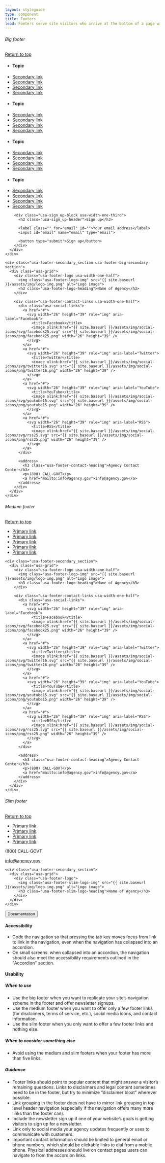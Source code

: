 ```yaml
---
layout: styleguide
type: component
title: Footers
lead: Footers serve site visitors who arrive at the bottom of a page without finding what they want.
---
```


<div class="preview">

  <h6 class="usa-heading-alt" id="big-footer">Big footer</h6>

  <footer class="usa-footer usa-footer-big usa-sans" role="contentinfo">
    <div class="usa-grid usa-footer-return-to-top">
      <a href="#">Return to top</a>
    </div>
    <div class="usa-footer-primary-section">
      <div class="usa-grid-full">
        <nav class="usa-footer-nav usa-width-two-thirds">
          <ul class="usa-unstyled-list usa-width-one-fourth usa-footer-primary-content">
            <li class="usa-footer-primary-link">
              <h4>Topic</h4>
            </li>
            <li><a href="#">Secondary link</a></li>
            <li><a href="#">Secondary link</a></li>
            <li><a href="#">Secondary link</a></li>
            <li><a href="#">Secondary link</a></li>
          </ul>
          <ul class="usa-unstyled-list usa-width-one-fourth usa-footer-primary-content">
            <li class="usa-footer-primary-link">
              <h4>Topic</h4>
            </li>
            <li><a href="#">Secondary link</a></li>
            <li><a href="#">Secondary link</a></li>
            <li><a href="#">Secondary link</a></li>
            <li><a href="#">Secondary link</a></li>
          </ul>
          <ul class="usa-unstyled-list usa-width-one-fourth usa-footer-primary-content">
            <li class="usa-footer-primary-link">
              <h4>Topic</h4>
            </li>
            <li><a href="#">Secondary link</a></li>
            <li><a href="#">Secondary link</a></li>
            <li><a href="#">Secondary link</a></li>
            <li><a href="#">Secondary link</a></li>
          </ul>
          <ul class="usa-unstyled-list usa-width-one-fourth usa-footer-primary-content">
            <li class="usa-footer-primary-link">
              <h4>Topic</h4>
            </li>
            <li><a href="#">Secondary link</a></li>
            <li><a href="#">Secondary link</a></li>
            <li><a href="#">Secondary link</a></li>
            <li><a href="#">Secondary link</a></li>
          </ul>
        </nav>

        <div class="usa-sign_up-block usa-width-one-third">
          <h3 class="usa-sign_up-header">Sign up</h3>

          <label class="" for="email" id="">Your email address</label>
          <input id="email" name="email" type="email">

          <button type="submit">Sign up</button>
        </div>
      </div>
    </div>

    <div class="usa-footer-secondary_section usa-footer-big-secondary-section">
      <div class="usa-grid">
        <div class="usa-footer-logo usa-width-one-half">
          <img class="usa-footer-logo-img" src="{{ site.baseurl }}/assets/img/logo-img.png" alt="Logo image">
          <h3 class="usa-footer-logo-heading">Name of Agency</h3>
        </div>

        <div class="usa-footer-contact-links usa-width-one-half">
          <div class="usa-social-links">
            <a href="#">
              <svg width="26" height="39" role="img" aria-label="Facebook">
                <title>Facebook</title>
                <image xlink:href="{{ site.baseurl }}/assets/img/social-icons/svg/facebook25.svg" src="{{ site.baseurl }}/assets/img/social-icons/png/facebook25.png" width="26" height="39" />
              </svg>
            </a>
            <a href="#">            
              <svg width="26" height="39" role="img" aria-label="Twitter">
                <title>Twitter</title>
                <image xlink:href="{{ site.baseurl }}/assets/img/social-icons/svg/twitter16.svg" src="{{ site.baseurl }}/assets/img/social-icons/png/twitter16.png" width="26" height="39" />
              </svg>
            </a>
            <a href="#">
              <svg width="26" height="39" role="img" aria-label="YouTube">
                <title>YouTube</title>
                <image xlink:href="{{ site.baseurl }}/assets/img/social-icons/svg/youtube15.svg" src="{{ site.baseurl }}/assets/img/social-icons/png/youtube15.png" width="26" height="39" />
              </svg>
            </a>
            <a href="#">
              <svg width="26" height="39" role="img" aria-label="RSS">
                <title>RSS</title>
                <image xlink:href="{{ site.baseurl }}/assets/img/social-icons/svg/rss25.svg" src="{{ site.baseurl }}/assets/img/social-icons/png/rss25.png" width="26" height="39" />
              </svg>
            </a>
          </div>

          <address>
            <h3 class="usa-footer-contact-heading">Agency Contact Center</h3>
            <p>(800) CALL-GOVT</p>
            <a href="mailto:info@agency.gov">info@agency.gov</a>
          </address>
        </div>
      </div>
    </div>
  </footer>

  <h6 class="usa-heading-alt" id="medium-footer">Medium footer</h6>

  <footer class="usa-footer usa-footer-medium usa-sans" role="contentinfo">
    <div class="usa-grid usa-footer-return-to-top">
      <a href="#">Return to top</a>
    </div>
    <div class="usa-footer-primary-section">
      <div class="usa-grid-full">
        <nav class="usa-footer-nav">
          <ul class="usa-unstyled-list">
            <li class="usa-width-one-sixth usa-footer-primary-content">
              <a class="usa-footer-primary-link" href="#">Primary link</a>
            </li>
            <li class="usa-width-one-sixth usa-footer-primary-content">
              <a class="usa-footer-primary-link" href="#">Primary link</a>
            </li>
            <li class="usa-width-one-sixth usa-footer-primary-content">
              <a class="usa-footer-primary-link" href="#">Primary link</a>
            </li>
            <li class="usa-width-one-sixth usa-footer-primary-content">
              <a class="usa-footer-primary-link" href="#">Primary link</a>
            </li>
            <li class="usa-width-one-sixth usa-footer-primary-content">
              <a class="usa-footer-primary-link" href="#">Primary link</a>
            </li>                    
          </ul>
        </nav>
      </div>
    </div>

    <div class="usa-footer-secondary_section">
      <div class="usa-grid">
        <div class="usa-footer-logo usa-width-one-half">
          <img class="usa-footer-logo-img" src="{{ site.baseurl }}/assets/img/logo-img.png" alt="Logo image">
          <h3 class="usa-footer-logo-heading">Name of Agency</h3>
        </div>

        <div class="usa-footer-contact-links usa-width-one-half">
          <div class="usa-social-links">
            <a href="#">
              <svg width="26" height="39" role="img" aria-label="Facebook">
                <title>Facebook</title>
                <image xlink:href="{{ site.baseurl }}/assets/img/social-icons/svg/facebook25.svg" src="{{ site.baseurl }}/assets/img/social-icons/png/facebook25.png" width="26" height="39" />
              </svg>
            </a>
            <a href="#">            
              <svg width="26" height="39" role="img" aria-label="Twitter">
                <title>Twitter</title>
                <image xlink:href="{{ site.baseurl }}/assets/img/social-icons/svg/twitter16.svg" src="{{ site.baseurl }}/assets/img/social-icons/png/twitter16.png" width="26" height="39" />
              </svg>
            </a>
            <a href="#">
              <svg width="26" height="39" role="img" aria-label="YouTube">
                <title>YouTube</title>
                <image xlink:href="{{ site.baseurl }}/assets/img/social-icons/svg/youtube15.svg" src="{{ site.baseurl }}/assets/img/social-icons/png/youtube15.png" width="26" height="39" />
              </svg>
            </a>
            <a href="#">
              <svg width="26" height="39" role="img" aria-label="RSS">
                <title>RSS</title>
                <image xlink:href="{{ site.baseurl }}/assets/img/social-icons/svg/rss25.svg" src="{{ site.baseurl }}/assets/img/social-icons/png/rss25.png" width="26" height="39" />
              </svg>
            </a>
          </div>

          <address>
            <h3 class="usa-footer-contact-heading">Agency Contact Center</h3>
            <p>(800) CALL-GOVT</p>
            <a href="mailto:info@agency.gov">info@agency.gov</a>
          </address>
        </div>
      </div>
    </div>
  </footer>

  <h6 class="usa-heading-alt" id="slim-footer">Slim footer</h6>

  <footer class="usa-footer usa-footer-slim usa-sans" role="contentinfo">
    <div class="usa-grid usa-footer-return-to-top">
      <a href="#">Return to top</a>
    </div>
    <div class="usa-footer-primary-section">
      <div class="usa-grid-full">
        <nav class="usa-footer-nav usa-width-two-thirds">
          <ul class="usa-unstyled-list">
            <li class="usa-width-one-fourth usa-footer-primary-content">
              <a class="usa-footer-primary-link" href="#">Primary link</a>
            </li>
            <li class="usa-width-one-fourth usa-footer-primary-content">
              <a class="usa-footer-primary-link" href="#">Primary link</a>
            </li>
            <li class="usa-width-one-fourth usa-footer-primary-content">
              <a class="usa-footer-primary-link" href="#">Primary link</a>
            </li>
            <li class="usa-width-one-fourth usa-footer-primary-content">
              <a class="usa-footer-primary-link" href="#">Primary link</a>
            </li>
          </ul>
        </nav>
        <div class="usa-width-one-third">
          <div class="usa-width-one-half usa-footer-primary-content">
            <p>(800) CALL-GOVT</p>
          </div>
          <div class="usa-width-one-half usa-footer-primary-content">
            <a href="mailto:info@agency.gov">info@agency.gov</a>
          </div>
        </div>
      </div>
    </div>

    <div class="usa-footer-secondary_section">
      <div class="usa-grid">
        <div class="usa-footer-logo">
          <img class="usa-footer-slim-logo-img" src="{{ site.baseurl }}/assets/img/logo-img.png" alt="Logo image">
          <h3 class="usa-footer-slim-logo-heading">Name of Agency</h3>
        </div>
      </div>
    </div>
  </footer>
</div>

<div class="usa-accordion-bordered usa-accordion-docs">
  <button class="usa-button-unstyled usa-accordion-button"
      aria-expanded="true" aria-controls="collapsible-0">
    Documentation
  </button>
  <div id="collapsible-0" aria-hidden="false" class="usa-accordion-content">
    <h4 class="usa-heading">Accessibility</h4>
    <ul class="usa-content-list">
      <li>Code the navigation so that pressing the tab key moves focus from link to link in the navigation, even when the navigation has collapsed into an accordion.</li>
      <li>On small screens: when collapsed into an accordion, the navigation should also meet the accessibility requirements outlined in the "Accordion" section.</li>
    </ul>
    <h4 class="usa-heading">Usability</h4>
    <h5>When to use</h5>
    <ul class="usa-content-list">
      <li>Use the big footer when you want to replicate your site’s navigation scheme in the footer and offer newsletter signups.</li>
      <li>Use the medium footer when you want to offer only a few footer links (for disclaimers, terms of service, etc.), social media icons, and contact information.</li>
      <li>Use the slim footer when you only want to offer a few footer links and nothing else.</li>
    </ul>
    <h5>When to consider something else</h5>
    <ul class="usa-content-list">
      <li>Avoid using the medium and slim footers when your footer has more than five links.</li>
    </ul>
    <h5>Guidance</h5>
    <ul class="usa-content-list">
      <li>Footer links should point to popular content that might answer a visitor’s remaining questions. Links to disclaimers and legal content sometimes need to be in the footer, but try to minimize “disclaimer bloat” wherever possible.</li>
      <li>Link grouping in the footer does not have to mirror link grouping in top level header navigation (especially if the navigation offers many more links than the footer can).</li>
      <li>Include the newsletter sign up if one of your website’s goals is getting visitors to sign up for a newsletter.</li>
      <li>Link only to social media your agency updates frequently or uses to communicate with customers.</li>
      <li>Important contact information should be limited to general email or phone numbers, which should be clickable links to dial from a mobile phone. Physical addresses should live on contact pages users can navigate to from the accordion links.</li>
    </ul>
  </div>
</div>
